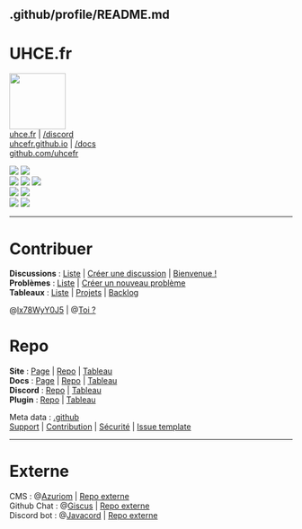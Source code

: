 ## .github/profile/README.md
# UHCE.fr
<a href="https://uhce.fr"><img src="https://uhce.fr/storage/img/logo.png" width=100 height=100></a>  
[uhce.fr](https://uhce.fr) | [/discord](https://uhce.fr/discord)  
[uhcefr.github.io](https://uhcefr.github.io) | [/docs](https://uhcefr.github.io/docs)  
[github.com/uhcefr](https://github.com/uhcefr)  
  
![](https://img.shields.io/github/commit-activity/m/uhcefr/.github?color=red&style=for-the-badge)
![](https://img.shields.io/github/last-commit/uhcefr/.github?color=red&style=for-the-badge)  
![](https://img.shields.io/github/stars/uhcefr?color=red&style=for-the-badge)
![](https://img.shields.io/github/stars/uhcefr/.github?color=red&label=repo%20stars&style=for-the-badge)
![](https://img.shields.io/github/contributors/uhcefr/.github?style=for-the-badge)  
![](https://img.shields.io/github/languages/code-size/uhcefr/.github?color=red)
![](https://img.shields.io/github/repo-size/uhcefr/.github?color=red)  
![](https://komarev.com/ghpvc/?username=uhcefr&color=red&label=%F0%9F%91%80)
<a href="https://discord.gg/ssC6KYMjZz"><img src="https://discordapp.com/api/guilds/1015687367102836869/widget.png"></a>  
  
----
  
# Contribuer
**Discussions** : [Liste](https://github.com/orgs/uhcefr/discussions) | [Créer une discussion](https://github.com/orgs/uhcefr/discussions/new) | [Bienvenue !](https://github.com/orgs/uhcefr/discussions/1)  
**Problèmes** : [Liste](https://github.com/uhcefr/.github/issues) | [Créer un nouveau problème](https://github.com/uhcefr/.github/issues/new/choose)  
**Tableaux** : [Liste](https://github.com/orgs/uhcefr/projects) | [Projets](https://github.com/orgs/uhcefr/projects/1/views/1) | [Backlog](https://github.com/orgs/uhcefr/projects/5)  
  
@[lx78WyY0J5](https://github.com/lx78WyY0J5) | @[Toi ?](https://github.com/)  
  
# Repo
**Site** : [Page](https://uhcefr.github.io) | [Repo](https://github.com/uhcefr/uhcefr.github.io) | [Tableau](https://github.com/orgs/uhcefr/projects/6)  
**Docs** : [Page](https://uhcefr.github.io/docs/) | [Repo](https://github.com/uhcefr/docs) | [Tableau](https://github.com/orgs/uhcefr/projects/4)  
**Discord** : [Repo](https://github.com/uhcefr/bot) | [Tableau](https://github.com/orgs/uhcefr/projects/2)  
**Plugin** : [Repo](https://github.com/uhcefr/plugin) | [Tableau](https://github.com/orgs/uhcefr/projects/3)  
  
Meta data : [.github](https://github.com/uhcefr/.github)  
[Support](https://github.com/uhcefr/.github/blob/main/SUPPORT.md) | [Contribution](https://github.com/uhcefr/.github/blob/main/CONTRIBUTING.md) | [Sécurité](https://github.com/uhcefr/.github/blob/main/SECURITY.md) | [Issue template](https://github.com/uhcefr/.github/tree/main/.github/ISSUE_TEMPLATE)  
  
----
  
# Externe
CMS : @[Azuriom](https://github.com/Azuriom) | [Repo externe](https://github.com/Azuriom/Azuriom)  
Github Chat : @[Giscus](https://github.com/Giscus) | [Repo externe](https://github.com/Giscus/Giscus)  
Discord bot : @[Javacord](https://github.com/Javacord) | [Repo externe](https://github.com/Javacord/Javacord)  
